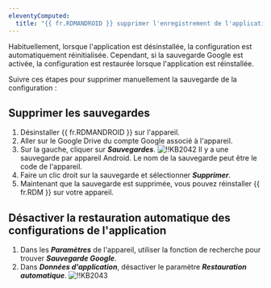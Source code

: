 ```yaml
---
eleventyComputed:
  title: "{{ fr.RDMANDROID }} supprimer l'enregistrement de l'application"
---
```

Habituellement, lorsque l'application est désinstallée, la configuration est automatiquement réinitialisée. Cependant, si la sauvegarde Google est activée, la configuration est restaurée lorsque l'application est réinstallée.

Suivre ces étapes pour supprimer manuellement la sauvegarde de la configuration :

## Supprimer les sauvegardes

1. Désinstaller {{ fr.RDMANDROID }} sur l'appareil.
1. Aller sur le Google Drive du compte Google associé à l'appareil.
1. Sur la gauche, cliquer sur ***Sauvegardes***.
![!!KB2042](https://cdnweb.devolutions.net/docs/docs_en_kb_KB2042.png)
Il y a une sauvegarde par appareil Android. Le nom de la sauvegarde peut être le code de l'appareil.
1. Faire un clic droit sur la sauvegarde et sélectionner ***Supprimer***.
1. Maintenant que la sauvegarde est supprimée, vous pouvez réinstaller {{ fr.RDM }} sur votre appareil.

## Désactiver la restauration automatique des configurations de l'application

1. Dans les ***Paramètres*** de l'appareil, utiliser la fonction de recherche pour trouver ***Sauvegarde Google***.
1. Dans ***Données d'application***, désactiver le paramètre ***Restauration automatique***.
![!!KB2043](https://cdnweb.devolutions.net/docs/docs_en_kb_KB2043.png)